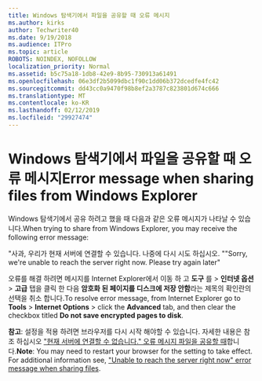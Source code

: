 ```yaml
---
title: Windows 탐색기에서 파일을 공유할 때 오류 메시지
ms.author: kirks
author: Techwriter40
ms.date: 9/19/2018
ms.audience: ITPro
ms.topic: article
ROBOTS: NOINDEX, NOFOLLOW
localization_priority: Normal
ms.assetid: b5c75a18-1db8-42e9-8b95-730913a61491
ms.openlocfilehash: 06e3df2b5099dbc1f90c1dd06b372dcedfe4fc42
ms.sourcegitcommit: dd43cc0a9470f98b8ef2a3787c823801d674c666
ms.translationtype: MT
ms.contentlocale: ko-KR
ms.lasthandoff: 02/12/2019
ms.locfileid: "29927474"
---
```

# <a name="error-message-when-sharing-files-from-windows-explorer"></a><span data-ttu-id="ad119-102">Windows 탐색기에서 파일을 공유할 때 오류 메시지</span><span class="sxs-lookup"><span data-stu-id="ad119-102">Error message when sharing files from Windows Explorer</span></span>

<span data-ttu-id="ad119-103">Windows 탐색기에서 공유 하려고 했을 때 다음과 같은 오류 메시지가 나타날 수 있습니다.</span><span class="sxs-lookup"><span data-stu-id="ad119-103">When trying to share from Windows Explorer, you may receive the following error message:</span></span>
  
<span data-ttu-id="ad119-p101">"사과, 우리가 현재 서버에 연결할 수 있습니다. 나중에 다시 시도 하십시오. "</span><span class="sxs-lookup"><span data-stu-id="ad119-p101">"Sorry, we're unable to reach the server right now. Please try again later"</span></span>
  
<span data-ttu-id="ad119-106">오류를 해결 하려면 메시지를 Internet Explorer에서 이동 하 고 **도구** 를 \> **인터넷 옵션** \> **고급** 탭을 클릭 한 다음 **암호화 된 페이지를 디스크에 저장 안함**라는 제목의 확인란의 선택을 취소 합니다.</span><span class="sxs-lookup"><span data-stu-id="ad119-106">To resolve error message, from Internet Explorer go to **Tools** \> **Internet Options** \> click the **Advanced** tab, and then clear the checkbox titled **Do not save encrypted pages to disk**.</span></span> 
  
 <span data-ttu-id="ad119-p102">**참고**: 설정을 적용 하려면 브라우저를 다시 시작 해야할 수 있습니다. 자세한 내용은 참조 하십시오 ["현재 서버에 연결할 수 없습니다." 오류 메시지 파일을 공유할 때](https://go.microsoft.com/fwlink/?linkid=2022914)합니다.</span><span class="sxs-lookup"><span data-stu-id="ad119-p102">**Note**: You may need to restart your browser for the setting to take effect. For additional information see, ["Unable to reach the server right now" error message when sharing files](https://go.microsoft.com/fwlink/?linkid=2022914).</span></span>
  

